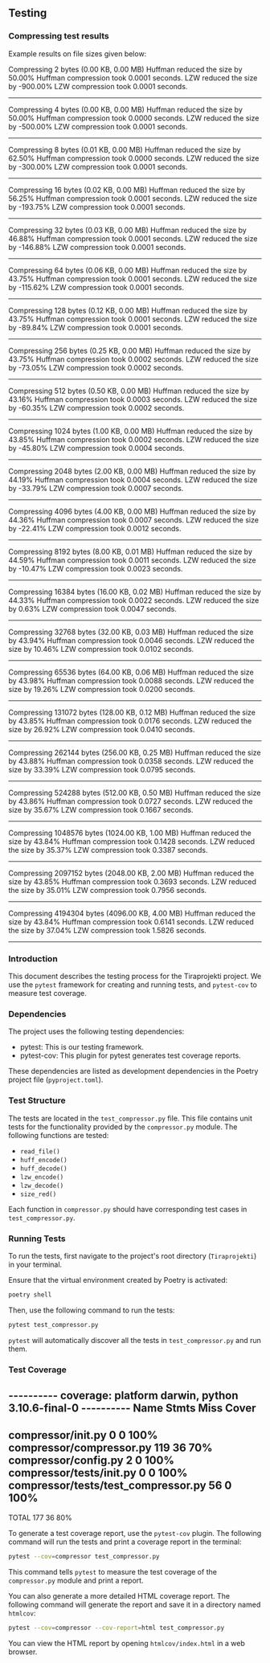 ## Testing

### Compressing test results

Example results on file sizes given below:

Compressing 2 bytes (0.00 KB, 0.00 MB)
Huffman reduced the size by 50.00%
Huffman compression took 0.0001 seconds.
LZW reduced the size by -900.00%
LZW compression took 0.0001 seconds.

----------
Compressing 4 bytes (0.00 KB, 0.00 MB)
Huffman reduced the size by 50.00%
Huffman compression took 0.0000 seconds.
LZW reduced the size by -500.00%
LZW compression took 0.0001 seconds.

----------
Compressing 8 bytes (0.01 KB, 0.00 MB)
Huffman reduced the size by 62.50%
Huffman compression took 0.0000 seconds.
LZW reduced the size by -300.00%
LZW compression took 0.0001 seconds.

----------
Compressing 16 bytes (0.02 KB, 0.00 MB)
Huffman reduced the size by 56.25%
Huffman compression took 0.0001 seconds.
LZW reduced the size by -193.75%
LZW compression took 0.0001 seconds.

----------
Compressing 32 bytes (0.03 KB, 0.00 MB)
Huffman reduced the size by 46.88%
Huffman compression took 0.0001 seconds.
LZW reduced the size by -146.88%
LZW compression took 0.0001 seconds.

----------
Compressing 64 bytes (0.06 KB, 0.00 MB)
Huffman reduced the size by 43.75%
Huffman compression took 0.0001 seconds.
LZW reduced the size by -115.62%
LZW compression took 0.0001 seconds.

----------
Compressing 128 bytes (0.12 KB, 0.00 MB)
Huffman reduced the size by 43.75%
Huffman compression took 0.0001 seconds.
LZW reduced the size by -89.84%
LZW compression took 0.0001 seconds.

----------
Compressing 256 bytes (0.25 KB, 0.00 MB)
Huffman reduced the size by 43.75%
Huffman compression took 0.0002 seconds.
LZW reduced the size by -73.05%
LZW compression took 0.0002 seconds.

----------
Compressing 512 bytes (0.50 KB, 0.00 MB)
Huffman reduced the size by 43.16%
Huffman compression took 0.0003 seconds.
LZW reduced the size by -60.35%
LZW compression took 0.0002 seconds.

----------
Compressing 1024 bytes (1.00 KB, 0.00 MB)
Huffman reduced the size by 43.85%
Huffman compression took 0.0002 seconds.
LZW reduced the size by -45.80%
LZW compression took 0.0004 seconds.

----------
Compressing 2048 bytes (2.00 KB, 0.00 MB)
Huffman reduced the size by 44.19%
Huffman compression took 0.0004 seconds.
LZW reduced the size by -33.79%
LZW compression took 0.0007 seconds.

----------
Compressing 4096 bytes (4.00 KB, 0.00 MB)
Huffman reduced the size by 44.36%
Huffman compression took 0.0007 seconds.
LZW reduced the size by -22.41%
LZW compression took 0.0012 seconds.

----------
Compressing 8192 bytes (8.00 KB, 0.01 MB)
Huffman reduced the size by 44.59%
Huffman compression took 0.0011 seconds.
LZW reduced the size by -10.47%
LZW compression took 0.0023 seconds.

----------
Compressing 16384 bytes (16.00 KB, 0.02 MB)
Huffman reduced the size by 44.33%
Huffman compression took 0.0022 seconds.
LZW reduced the size by 0.63%
LZW compression took 0.0047 seconds.

----------
Compressing 32768 bytes (32.00 KB, 0.03 MB)
Huffman reduced the size by 43.94%
Huffman compression took 0.0046 seconds.
LZW reduced the size by 10.46%
LZW compression took 0.0102 seconds.

----------
Compressing 65536 bytes (64.00 KB, 0.06 MB)
Huffman reduced the size by 43.98%
Huffman compression took 0.0088 seconds.
LZW reduced the size by 19.26%
LZW compression took 0.0200 seconds.

----------
Compressing 131072 bytes (128.00 KB, 0.12 MB)
Huffman reduced the size by 43.85%
Huffman compression took 0.0176 seconds.
LZW reduced the size by 26.92%
LZW compression took 0.0410 seconds.

----------
Compressing 262144 bytes (256.00 KB, 0.25 MB)
Huffman reduced the size by 43.88%
Huffman compression took 0.0358 seconds.
LZW reduced the size by 33.39%
LZW compression took 0.0795 seconds.

----------
Compressing 524288 bytes (512.00 KB, 0.50 MB)
Huffman reduced the size by 43.86%
Huffman compression took 0.0727 seconds.
LZW reduced the size by 35.67%
LZW compression took 0.1667 seconds.

----------
Compressing 1048576 bytes (1024.00 KB, 1.00 MB)
Huffman reduced the size by 43.84%
Huffman compression took 0.1428 seconds.
LZW reduced the size by 35.37%
LZW compression took 0.3387 seconds.

----------
Compressing 2097152 bytes (2048.00 KB, 2.00 MB)
Huffman reduced the size by 43.85%
Huffman compression took 0.3693 seconds.
LZW reduced the size by 35.01%
LZW compression took 0.7956 seconds.

----------
Compressing 4194304 bytes (4096.00 KB, 4.00 MB)
Huffman reduced the size by 43.84%
Huffman compression took 0.6141 seconds.
LZW reduced the size by 37.04%
LZW compression took 1.5826 seconds.

----------


### Introduction
This document describes the testing process for the Tiraprojekti project. We use the `pytest` framework for creating and running tests, and `pytest-cov` to measure test coverage.

### Dependencies
The project uses the following testing dependencies:

- pytest: This is our testing framework.
- pytest-cov: This plugin for pytest generates test coverage reports.

These dependencies are listed as development dependencies in the Poetry project file (`pyproject.toml`).

### Test Structure
The tests are located in the `test_compressor.py` file. This file contains unit tests for the functionality provided by the `compressor.py` module. The following functions are tested:

- `read_file()`
- `huff_encode()`
- `huff_decode()`
- `lzw_encode()`
- `lzw_decode()`
- `size_red()`

Each function in `compressor.py` should have corresponding test cases in `test_compressor.py`.

### Running Tests
To run the tests, first navigate to the project's root directory (`Tiraprojekti`) in your terminal. 

Ensure that the virtual environment created by Poetry is activated:

```bash
poetry shell
```

Then, use the following command to run the tests:

```bash
pytest test_compressor.py
```

`pytest` will automatically discover all the tests in `test_compressor.py` and run them.

### Test Coverage

---------- coverage: platform darwin, python 3.10.6-final-0 ----------
Name                                  Stmts   Miss  Cover
---------------------------------------------------------
compressor/__init__.py                    0      0   100%
compressor/compressor.py                119     36    70%
compressor/config.py                      2      0   100%
compressor/tests/__init__.py              0      0   100%
compressor/tests/test_compressor.py      56      0   100%
---------------------------------------------------------
TOTAL                                   177     36    80%

To generate a test coverage report, use the `pytest-cov` plugin. The following command will run the tests and print a coverage report in the terminal:

```bash
pytest --cov=compressor test_compressor.py
```

This command tells `pytest` to measure the test coverage of the `compressor.py` module and print a report.

You can also generate a more detailed HTML coverage report. The following command will generate the report and save it in a directory named `htmlcov`:

```bash
pytest --cov=compressor --cov-report=html test_compressor.py
```

You can view the HTML report by opening `htmlcov/index.html` in a web browser.